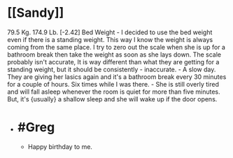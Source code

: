 # [[Sandy]]
79.5 Kg. 174.9 Lb. [-2.42] Bed Weight
	- I decided to use the bed weight even if there is a standing weight.  This way I know the weight is always coming from the same place.  I try to zero out the scale when she is up for a bathroom break then take the weight as soon as she lays down.  The scale probably isn't accurate, It is way different than what they are getting for a standing weight, but it should be consistently
	- inaccurate.
	- A slow day.  They are giving her lasics again and it's a bathroom break every 30 minutes for a couple of hours.  Six times while I was there.
	- She is still overly tired and will fall asleep whenever the room is quiet for more than five minutes.  But, it's {usually} a shallow sleep and she will wake up if the door opens.
- # #Greg
	- Happy birthday to me.